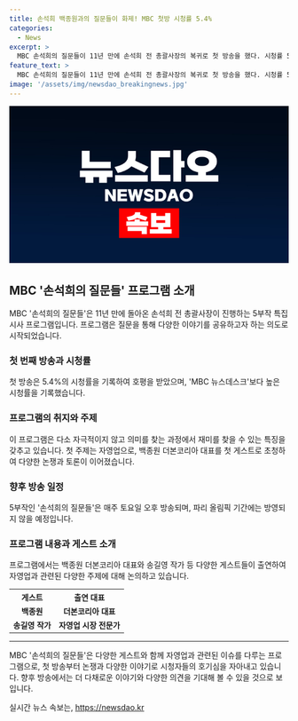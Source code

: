 ```yaml
---
title: 손석희 백종원과의 질문들이 화제! MBC 첫방 시청률 5.4%
categories:
  - News
excerpt: >
  MBC 손석희의 질문들이 11년 만에 손석희 전 총괄사장의 복귀로 첫 방송을 했다. 시청률 5.4%를 기록하며 호응을 얻었고, 첫 주제는 자영업이었다. 백종원과 송길영의 출연으로 창과 방패 논쟁이 벌어졌다. 이 프로그램은 매주 토요일 오후 방송되며, 파리 올림픽 기간에는 방영되지 않는다. 손 전 사장은 프로그램의 취지와 기대를 밝히며 시청자들에게 새로운 시사 프로그램을 선보이고자 한다고 설명했다.
feature_text: >
  MBC 손석희의 질문들이 11년 만에 손석희 전 총괄사장의 복귀로 첫 방송을 했다. 시청률 5.4%를 기록하며 호응을 얻었고, 첫 주제는 자영업이었다. 백종원과 송길영의 출연으로 창과 방패 논쟁이 벌어졌다. 이 프로그램은 매주 토요일 오후 방송되며, 파리 올림픽 기간에는 방영되지 않는다. 손 전 사장은 프로그램의 취지와 기대를 밝히며 시청자들에게 새로운 시사 프로그램을 선보이고자 한다고 설명했다.
image: '/assets/img/newsdao_breakingnews.jpg'
---
```


<p><img src="/assets/img/newsdao_breakingnews.jpg" alt="implanttips 속보" /></p>

<h2 data-ke-size="size26">MBC '손석희의 질문들' 프로그램 소개</h2>

<p data-ke-size="size16">MBC '손석희의 질문들'은 11년 만에 돌아온 손석희 전 총괄사장이 진행하는 5부작 특집 시사 프로그램입니다. 프로그램은 질문을 통해 다양한 이야기를 공유하고자 하는 의도로 시작되었습니다.</p>

<h3>첫 번째 방송과 시청률</h3>

<p data-ke-size="size16">첫 방송은 5.4%의 시청률을 기록하여 호평을 받았으며, 'MBC 뉴스데스크'보다 높은 시청률을 기록했습니다.</p>

<h3>프로그램의 취지와 주제</h3>

<p data-ke-size="size16">이 프로그램은 다소 자극적이지 않고 의미를 찾는 과정에서 재미를 찾을 수 있는 특징을 갖추고 있습니다. 첫 주제는 자영업으로, 백종원 더본코리아 대표를 첫 게스트로 초청하여 다양한 논쟁과 토론이 이어졌습니다.</p>

<h3>향후 방송 일정</h3>

<p data-ke-size="size16">5부작인 '손석희의 질문들'은 매주 토요일 오후 방송되며, 파리 올림픽 기간에는 방영되지 않을 예정입니다.</p>

<h3>프로그램 내용과 게스트 소개</h3>

<p data-ke-size="size16">프로그램에서는 백종원 더본코리아 대표와 송길영 작가 등 다양한 게스트들이 출연하여 자영업과 관련된 다양한 주제에 대해 논의하고 있습니다.</p>

<table>
    <tr>
        <th style="text-align: center; height: 17px;"><b>게스트</b></th>
        <th style="text-align: center; height: 17px;"><b>출연 대표</b></th>
    </tr>
    <tr>
        <td style="text-align: center; height: 17px;"><b>백종원</b></td>
        <td style="text-align: center; height: 17px;"><b>더본코리아 대표</b></td>
    </tr>
    <tr>
        <td style="text-align: center; height: 17px;"><b>송길영 작가</b></td>
        <td style="text-align: center; height: 17px;"><b>자영업 시장 전문가</b></td>
    </tr>
</table>

<hr>

<p data-ke-size="size16">MBC '손석희의 질문들'은 다양한 게스트와 함께 자영업과 관련된 이슈를 다루는 프로그램으로, 첫 방송부터 논쟁과 다양한 이야기로 시청자들의 호기심을 자아내고 있습니다. 향후 방송에서는 더 다채로운 이야기와 다양한 의견을 기대해 볼 수 있을 것으로 보입니다.</p>
실시간 뉴스 속보는, <a href="https://newsdao.kr" rel="dofollow">https://newsdao.kr</a>


